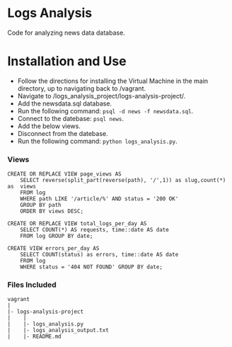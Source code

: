 Logs Analysis
=============

Code for analyzing news data database.

# Installation and Use

* Follow the directions for installing the Virtual Machine in the main directory, up to navigating back to /vagrant.
* Navigate to /logs_analysis_project/logs-analysis-project/.
* Add the newsdata.sql database.
* Run the following command: `psql -d news -f newsdata.sql`.
* Connect to the datebase: `psql news`.
* Add the below views.
* Disconnect from the datebase.
* Run the following command: `python logs_analysis.py`.

### Views
```
CREATE OR REPLACE VIEW page_views AS
    SELECT reverse(split_part(reverse(path), '/',1)) as slug,count(*) as  views
    FROM log
    WHERE path LIKE '/article/%' AND status = '200 OK'
    GROUP BY path
    ORDER BY views DESC;
```
```
CREATE OR REPLACE VIEW total_logs_per_day AS
    SELECT COUNT(*) AS requests, time::date AS date
    FROM log GROUP BY date;
```
```
CREATE VIEW errors_per_day AS
    SELECT COUNT(status) as errors, time::date AS date
    FROM log
    WHERE status = '404 NOT FOUND' GROUP BY date;
```


### Files Included
```
vagrant
|
|- logs-analysis-project
|    |
|    |- logs_analysis.py
|    |- logs_analysis_output.txt
|    |- README.md
```
